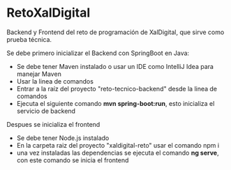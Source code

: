 # RetoXalDigital
 Backend y Frontend del reto de programación de XalDigital, que sirve como prueba técnica.
 
 Se debe primero inicializar el Backend con SpringBoot en Java:
 
 - Se debe tener Maven instalado o usar un IDE como IntelliJ Idea para manejar Maven
 - Usar la linea de comandos 
 - Entrar a la raíz del proyecto "reto-tecnico-backend" desde la linea de comandos
 - Ejecuta el siguiente comando **mvn spring-boot:run**, esto inicializa el servicio de backend

Despues se inicializa el frontend
 
  - Se debe tener Node.js instalado
  - En la carpeta raiz del proyecto "xaldigital-reto" usar el comando npm i
  - una vez instaladas las dependencias se ejecuta el comando **ng serve**, con este comando se inicia el frontend
  
  
